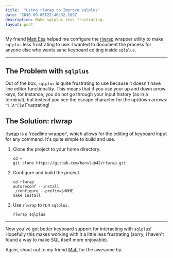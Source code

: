 ```yaml
---
title:  "Using rlwrap to Improve sqlplus"
date: '2016-09-06T22:40:32.169Z'
description: Make sqlplus less frustrating.
layout: post
---
```


My friend [Matt Ess](https://matthewess.xyz) helped me configure the [rlwrap](https://github.com/hanslub42/rlwrap) wrapper utility to make `sqlplus` less frustrating to use. I wanted to document the process for anyone else who wants sane keyboard editing inside `sqlplus`.

---

## The Problem with `sqlplus`
Out of the box, `sqlplus` is quite frustrating to use because it doesn't have line editor functionality. This means that if you use your up and down arrow keys, for instance, you do not go through your input history (as in a terminal), but instead you see the escape character for the up/down arrows: `^[[A^[[B` Frustrating!

## The Solution: rlwrap
[rlwrap](https://github.com/hanslub42/rlwrap) is a 'readline wrapper', which allows for the editing of keyboard input for any command. It's quite simple to build and use.

1. Clone the project to your home directory.

   ```
   cd ~
   git clone https://github.com/hanslub42/rlwrap.git
   ```

2. Configure and build the project.

   ```
   cd rlwrap
   autoreconf --install
   ./configure --prefix=$HOME
   make install
   ```

3. Use `rlwrap` to run `sqlplus`.

   ```
   rlwrap sqlplus
   ```

---

Now you've got better keyboard support for interacting with `sqlplus`! Hopefully this makes working with it a little less frustrating (sorry, I haven't found a way to make SQL itself more enjoyable).

Again, shout out to my friend [Matt](https://matthewess.xyz) for the awesome tip.
